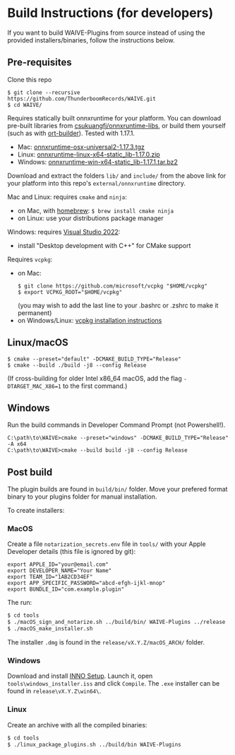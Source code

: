 # Build Instructions (for developers)
If you want to build WAIVE-Plugins from source instead of using the provided installers/binaries, follow the instructions below.

## Pre-requisites
Clone this repo
```shell
$ git clone --recursive https://github.com/ThunderboomRecords/WAIVE.git
$ cd WAIVE/
```

Requires statically built onnxruntime for your platform. You can download pre-built libraries from [csukuangfj/onnxruntime-libs](https://huggingface.co/csukuangfj/onnxruntime-libs/tree/main), or build them yourself (such as with [ort-builder](https://github.com/olilarkin/ort-builder/tree/bfbd362c9660fce9600a43732e3f8b53d5fb243a)).
Tested with 1.17.1.
- Mac: [onnxruntime-osx-universal2-1.17.3.tgz](https://huggingface.co/csukuangfj/onnxruntime-libs/blob/main/onnxruntime-osx-universal2-1.17.3.tgz)
- Linux: [onnxruntime-linux-x64-static_lib-1.17.0.zip](https://huggingface.co/csukuangfj/onnxruntime-libs/blob/main/onnxruntime-linux-x64-static_lib-1.17.0.zip)
- Windows: [onnxruntime-win-x64-static_lib-1.17.1.tar.bz2](https://huggingface.co/csukuangfj/onnxruntime-libs/blob/main/onnxruntime-win-x64-static_lib-1.17.1.tar.bz2)

Download and extract the folders `lib/` and `include/` from the above link for your platform into this repo's `external/onnxruntime` directory.

Mac and Linux: requires `cmake` and `ninja`:
- on Mac, with [homebrew](https://brew.sh/): ```$ brew install cmake ninja```
- on Linux: use your distributions package manager

Windows: requires [Visual Studio 2022](https://visualstudio.microsoft.com/):
- install "Desktop development with C++" for CMake support


Requires `vcpkg`:
- on Mac:
  ```shell
  $ git clone https://github.com/microsoft/vcpkg "$HOME/vcpkg"
  $ export VCPKG_ROOT="$HOME/vcpkg"
  ```
  (you may wish to add the last line to your .bashrc or .zshrc to make it permanent)
- on Windows/Linux: [vcpkg installation instructions](https://learn.microsoft.com/en-gb/vcpkg/get_started/get-started?pivots=shell-cmd)


## Linux/macOS

```shell
$ cmake --preset="default" -DCMAKE_BUILD_TYPE="Release"
$ cmake --build ./build -j8 --config Release
```
(If cross-building for older Intel x86_64 macOS, add the flag `-DTARGET_MAC_X86=1` to the first command.)

## Windows
Run the build commands in Developer Command Prompt (not Powershell!).

```shell
C:\path\to\WAIVE>cmake --preset="windows" -DCMAKE_BUILD_TYPE="Release" -A x64
C:\path\to\WAIVE>cmake --build build -j8 --config Release
```

## Post build
The plugin builds are found in ```build/bin/``` folder. 
Move your prefered format binary to your plugins folder for manual installation.

To create installers:
### MacOS
Create a file `notarization_secrets.env` file in `tools/` with your Apple Developer details (this file is ignored by git):
```
export APPLE_ID="your@email.com"
export DEVELOPER_NAME="Your Name"
export TEAM_ID="1AB2CD34EF"
export APP_SPECIFIC_PASSWORD="abcd-efgh-ijkl-mnop"
export BUNDLE_ID="com.example.plugin"
```
The run:
```bash
$ cd tools
$ ./macOS_sign_and_notarize.sh ../build/bin/ WAIVE-Plugins ../release
$ ./macOS_make_installer.sh
```
The installer `.dmg` is found in the `release/vX.Y.Z/macOS_ARCH/` folder.

### Windows
Download and install [INNO Setup](https://jrsoftware.org/isinfo.php). 
Launch it, open `tools\windows_installer.iss` and click `Compile`.
The `.exe` installer can be found in `release\vX.Y.Z\win64\`.

### Linux
Create an archive with all the compiled binaries:
```bash
$ cd tools
$ ./linux_package_plugins.sh ../build/bin WAIVE-Plugins
```